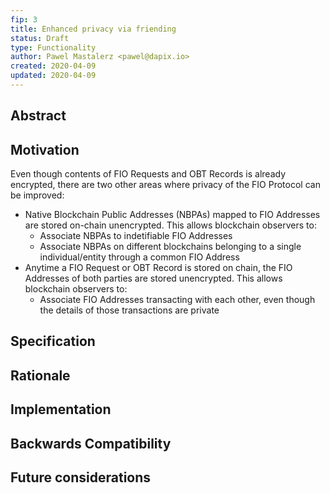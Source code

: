 ```yaml
---
fip: 3
title: Enhanced privacy via friending
status: Draft
type: Functionality
author: Pawel Mastalerz <pawel@dapix.io>
created: 2020-04-09
updated: 2020-04-09
---
```


## Abstract

## Motivation
Even though contents of FIO Requests and OBT Records is already encrypted, there are two other areas where privacy of the FIO Protocol can be improved:
* Native Blockchain Public Addresses (NBPAs) mapped to FIO Addresses are stored on-chain unencrypted. This allows blockchain observers to:
  * Associate NBPAs to indetifiable FIO Addresses
  * Associate NBPAs on different blockchains belonging to a single individual/entity through a common FIO Address
* Anytime a FIO Request or OBT Record is stored on chain, the FIO Addresses of both parties are stored unencrypted. This allows blockchain observers to:
  * Associate FIO Addresses transacting with each other, even though the details of those transactions are private

## Specification 
## Rationale
## Implementation
## Backwards Compatibility
## Future considerations
